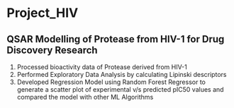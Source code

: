# Project_HIV
## QSAR Modelling of Protease from HIV-1 for Drug Discovery Research    
1. Processed bioactivity data of Protease derived from HIV-1
2. Performed Exploratory Data Analysis by calculating Lipinski descriptors
3. Developed Regression Model using Random Forest Regressor to generate a scatter plot of experimental v/s predicted
pIC50 values and compared the model with other ML Algorithms
